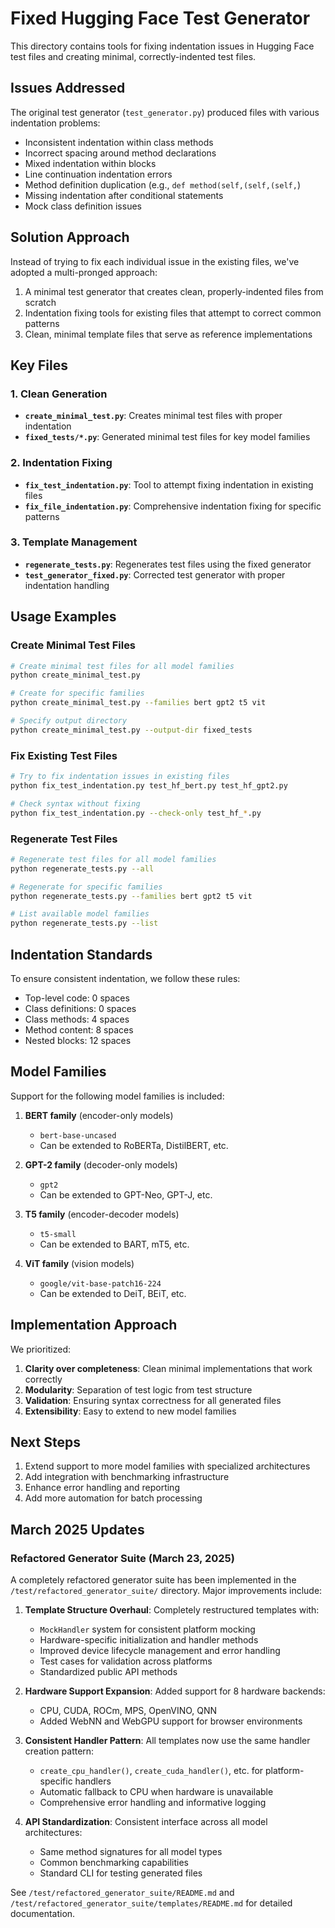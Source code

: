 # Fixed Hugging Face Test Generator

This directory contains tools for fixing indentation issues in Hugging Face test files and creating minimal, correctly-indented test files.

## Issues Addressed

The original test generator (`test_generator.py`) produced files with various indentation problems:

- Inconsistent indentation within class methods
- Incorrect spacing around method declarations
- Mixed indentation within blocks
- Line continuation indentation errors
- Method definition duplication (e.g., `def method(self,(self,(self,`)
- Missing indentation after conditional statements
- Mock class definition issues

## Solution Approach

Instead of trying to fix each individual issue in the existing files, we've adopted a multi-pronged approach:

1. A minimal test generator that creates clean, properly-indented files from scratch
2. Indentation fixing tools for existing files that attempt to correct common patterns
3. Clean, minimal template files that serve as reference implementations

## Key Files

### 1. Clean Generation

- **`create_minimal_test.py`**: Creates minimal test files with proper indentation
- **`fixed_tests/*.py`**: Generated minimal test files for key model families

### 2. Indentation Fixing

- **`fix_test_indentation.py`**: Tool to attempt fixing indentation in existing files
- **`fix_file_indentation.py`**: Comprehensive indentation fixing for specific patterns

### 3. Template Management

- **`regenerate_tests.py`**: Regenerates test files using the fixed generator
- **`test_generator_fixed.py`**: Corrected test generator with proper indentation handling

## Usage Examples

### Create Minimal Test Files

```bash
# Create minimal test files for all model families
python create_minimal_test.py

# Create for specific families
python create_minimal_test.py --families bert gpt2 t5 vit

# Specify output directory
python create_minimal_test.py --output-dir fixed_tests
```

### Fix Existing Test Files

```bash
# Try to fix indentation issues in existing files
python fix_test_indentation.py test_hf_bert.py test_hf_gpt2.py

# Check syntax without fixing
python fix_test_indentation.py --check-only test_hf_*.py
```

### Regenerate Test Files

```bash
# Regenerate test files for all model families
python regenerate_tests.py --all

# Regenerate for specific families
python regenerate_tests.py --families bert gpt2 t5 vit

# List available model families
python regenerate_tests.py --list
```

## Indentation Standards

To ensure consistent indentation, we follow these rules:

- Top-level code: 0 spaces
- Class definitions: 0 spaces
- Class methods: 4 spaces
- Method content: 8 spaces
- Nested blocks: 12 spaces

## Model Families

Support for the following model families is included:

1. **BERT family** (encoder-only models)
   - `bert-base-uncased`
   - Can be extended to RoBERTa, DistilBERT, etc.

2. **GPT-2 family** (decoder-only models)
   - `gpt2`
   - Can be extended to GPT-Neo, GPT-J, etc.

3. **T5 family** (encoder-decoder models)
   - `t5-small`
   - Can be extended to BART, mT5, etc.

4. **ViT family** (vision models)
   - `google/vit-base-patch16-224`
   - Can be extended to DeiT, BEiT, etc.

## Implementation Approach

We prioritized:

1. **Clarity over completeness**: Clean minimal implementations that work correctly
2. **Modularity**: Separation of test logic from test structure
3. **Validation**: Ensuring syntax correctness for all generated files
4. **Extensibility**: Easy to extend to new model families

## Next Steps

1. Extend support to more model families with specialized architectures
2. Add integration with benchmarking infrastructure
3. Enhance error handling and reporting
4. Add more automation for batch processing

## March 2025 Updates

### Refactored Generator Suite (March 23, 2025)

A completely refactored generator suite has been implemented in the `/test/refactored_generator_suite/` directory. Major improvements include:

1. **Template Structure Overhaul**: Completely restructured templates with:
   - `MockHandler` system for consistent platform mocking
   - Hardware-specific initialization and handler methods
   - Improved device lifecycle management and error handling
   - Test cases for validation across platforms
   - Standardized public API methods

2. **Hardware Support Expansion**: Added support for 8 hardware backends:
   - CPU, CUDA, ROCm, MPS, OpenVINO, QNN
   - Added WebNN and WebGPU support for browser environments

3. **Consistent Handler Pattern**: All templates now use the same handler creation pattern:
   - `create_cpu_handler()`, `create_cuda_handler()`, etc. for platform-specific handlers
   - Automatic fallback to CPU when hardware is unavailable
   - Comprehensive error handling and informative logging

4. **API Standardization**: Consistent interface across all model architectures:
   - Same method signatures for all model types
   - Common benchmarking capabilities
   - Standard CLI for testing generated files
   
See `/test/refactored_generator_suite/README.md` and `/test/refactored_generator_suite/templates/README.md` for detailed documentation.
